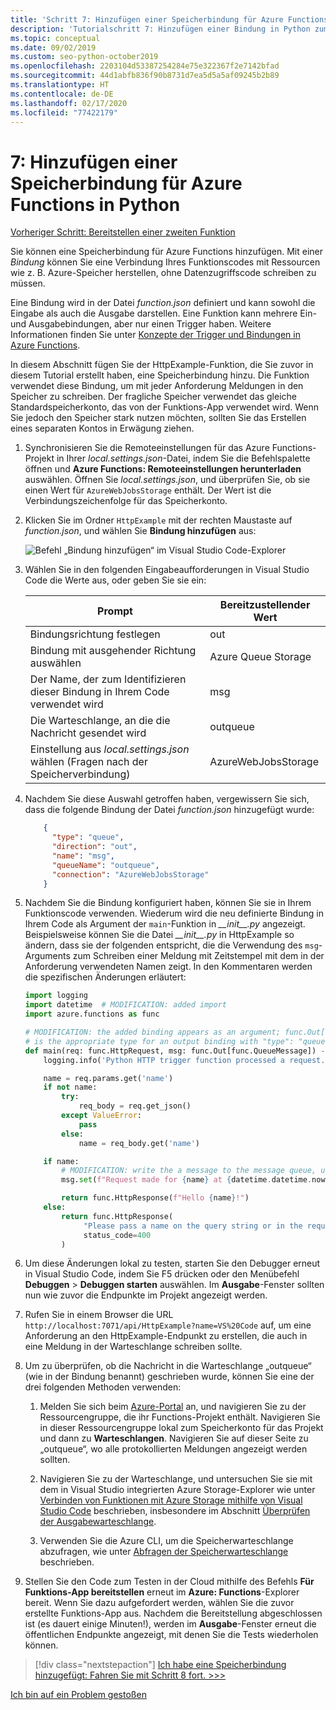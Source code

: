 ```yaml
---
title: 'Schritt 7: Hinzufügen einer Speicherbindung für Azure Functions in Python mit VS Code'
description: 'Tutorialschritt 7: Hinzufügen einer Bindung in Python zum Schreiben von Meldungen in Azure Storage'
ms.topic: conceptual
ms.date: 09/02/2019
ms.custom: seo-python-october2019
ms.openlocfilehash: 2203104d53387254284e75e322367f2e7142bfad
ms.sourcegitcommit: 44d1abfb836f90b8731d7ea5d5a5af09245b2b89
ms.translationtype: HT
ms.contentlocale: de-DE
ms.lasthandoff: 02/17/2020
ms.locfileid: "77422179"
---
```

# <a name="7-add-a-storage-binding-for-azure-functions-in-python"></a>7: Hinzufügen einer Speicherbindung für Azure Functions in Python

[Vorheriger Schritt: Bereitstellen einer zweiten Funktion](tutorial-vs-code-serverless-python-06.md)

Sie können eine Speicherbindung für Azure Functions hinzufügen. Mit einer _Bindung_ können Sie eine Verbindung Ihres Funktionscodes mit Ressourcen wie z. B. Azure-Speicher herstellen, ohne Datenzugriffscode schreiben zu müssen.

Eine Bindung wird in der Datei *function.json* definiert und kann sowohl die Eingabe als auch die Ausgabe darstellen. Eine Funktion kann mehrere Ein- und Ausgabebindungen, aber nur einen Trigger haben. Weitere Informationen finden Sie unter [Konzepte der Trigger und Bindungen in Azure Functions](/azure/azure-functions/functions-triggers-bindings).

In diesem Abschnitt fügen Sie der HttpExample-Funktion, die Sie zuvor in diesem Tutorial erstellt haben, eine Speicherbindung hinzu. Die Funktion verwendet diese Bindung, um mit jeder Anforderung Meldungen in den Speicher zu schreiben. Der fragliche Speicher verwendet das gleiche Standardspeicherkonto, das von der Funktions-App verwendet wird. Wenn Sie jedoch den Speicher stark nutzen möchten, sollten Sie das Erstellen eines separaten Kontos in Erwägung ziehen.

1. Synchronisieren Sie die Remoteeinstellungen für das Azure Functions-Projekt in Ihrer *local.settings.json*-Datei, indem Sie die Befehlspalette öffnen und **Azure Functions: Remoteeinstellungen herunterladen** auswählen. Öffnen Sie *local.settings.json*, und überprüfen Sie, ob sie einen Wert für `AzureWebJobsStorage` enthält. Der Wert ist die Verbindungszeichenfolge für das Speicherkonto.

1. Klicken Sie im Ordner `HttpExample` mit der rechten Maustaste auf *function.json*, und wählen Sie **Bindung hinzufügen** aus:

    ![Befehl „Bindung hinzufügen“ im Visual Studio Code-Explorer](media/tutorial-vs-code-serverless-python/add-binding-command-to-azure-functions-in-visual-studio-code.png)

1. Wählen Sie in den folgenden Eingabeaufforderungen in Visual Studio Code die Werte aus, oder geben Sie sie ein:

    | Prompt | Bereitzustellender Wert |
    | --- | --- |
    | Bindungsrichtung festlegen | out |
    | Bindung mit ausgehender Richtung auswählen | Azure Queue Storage |
    | Der Name, der zum Identifizieren dieser Bindung in Ihrem Code verwendet wird | msg |
    | Die Warteschlange, an die die Nachricht gesendet wird | outqueue |
    | Einstellung aus *local.settings.json* wählen (Fragen nach der Speicherverbindung) | AzureWebJobsStorage |

1. Nachdem Sie diese Auswahl getroffen haben, vergewissern Sie sich, dass die folgende Bindung der Datei *function.json* hinzugefügt wurde:

    ```json
        {
          "type": "queue",
          "direction": "out",
          "name": "msg",
          "queueName": "outqueue",
          "connection": "AzureWebJobsStorage"
        }
    ```

1. Nachdem Sie die Bindung konfiguriert haben, können Sie sie in Ihrem Funktionscode verwenden. Wiederum wird die neu definierte Bindung in Ihrem Code als Argument der `main`-Funktion in *\_\_init\_\_.py* angezeigt. Beispielsweise können Sie die Datei *\_\_init\_\_.py* in HttpExample so ändern, dass sie der folgenden entspricht, die die Verwendung des `msg`-Arguments zum Schreiben einer Meldung mit Zeitstempel mit dem in der Anforderung verwendeten Namen zeigt. In den Kommentaren werden die spezifischen Änderungen erläutert:

    ```python
    import logging
    import datetime  # MODIFICATION: added import
    import azure.functions as func

    # MODIFICATION: the added binding appears as an argument; func.Out[func.QueueMessage]
    # is the appropriate type for an output binding with "type": "queue" (in function.json).
    def main(req: func.HttpRequest, msg: func.Out[func.QueueMessage]) -> func.HttpResponse:
        logging.info('Python HTTP trigger function processed a request.')

        name = req.params.get('name')
        if not name:
            try:
                req_body = req.get_json()
            except ValueError:
                pass
            else:
                name = req_body.get('name')

        if name:
            # MODIFICATION: write the a message to the message queue, using msg.set
            msg.set(f"Request made for {name} at {datetime.datetime.now()}")

            return func.HttpResponse(f"Hello {name}!")
        else:
            return func.HttpResponse(
                 "Please pass a name on the query string or in the request body",
                 status_code=400
            )
    ```

1. Um diese Änderungen lokal zu testen, starten Sie den Debugger erneut in Visual Studio Code, indem Sie F5 drücken oder den Menübefehl **Debuggen** > **Debuggen starten** auswählen. Im **Ausgabe**-Fenster sollten nun wie zuvor die Endpunkte im Projekt angezeigt werden.

1. Rufen Sie in einem Browser die URL `http://localhost:7071/api/HttpExample?name=VS%20Code` auf, um eine Anforderung an den HttpExample-Endpunkt zu erstellen, die auch in eine Meldung in der Warteschlange schreiben sollte.

1. Um zu überprüfen, ob die Nachricht in die Warteschlange „outqueue“ (wie in der Bindung benannt) geschrieben wurde, können Sie eine der drei folgenden Methoden verwenden:

    1. Melden Sie sich beim [Azure-Portal](https://portal.azure.com) an, und navigieren Sie zu der Ressourcengruppe, die ihr Functions-Projekt enthält. Navigieren Sie in dieser Ressourcengruppe lokal zum Speicherkonto für das Projekt und dann zu **Warteschlangen**. Navigieren Sie auf dieser Seite zu „outqueue“, wo alle protokollierten Meldungen angezeigt werden sollten.

    1. Navigieren Sie zu der Warteschlange, und untersuchen Sie sie mit dem in Visual Studio integrierten Azure Storage-Explorer wie unter [Verbinden von Funktionen mit Azure Storage mithilfe von Visual Studio Code](/azure/azure-functions/functions-add-output-binding-storage-queue-vs-code) beschrieben, insbesondere im Abschnitt [Überprüfen der Ausgabewarteschlange](/azure/azure-functions/functions-add-output-binding-storage-queue-vs-code#examine-the-output-queue).

    1. Verwenden Sie die Azure CLI, um die Speicherwarteschlange abzufragen, wie unter [Abfragen der Speicherwarteschlange](/azure/azure-functions/functions-add-output-binding-storage-queue-python) beschrieben.

1. Stellen Sie den Code zum Testen in der Cloud mithilfe des Befehls **Für Funktions-App bereitstellen** erneut im **Azure: Functions**-Explorer bereit. Wenn Sie dazu aufgefordert werden, wählen Sie die zuvor erstellte Funktions-App aus. Nachdem die Bereitstellung abgeschlossen ist (es dauert einige Minuten!), werden im **Ausgabe**-Fenster erneut die öffentlichen Endpunkte angezeigt, mit denen Sie die Tests wiederholen können.

> [!div class="nextstepaction"]
> [Ich habe eine Speicherbindung hinzugefügt: Fahren Sie mit Schritt 8 fort. >>>](tutorial-vs-code-serverless-python-08.md)

[Ich bin auf ein Problem gestoßen](https://www.research.net/r/PWZWZ52?tutorial=python-functions-extension&step=07-storage-binding)
